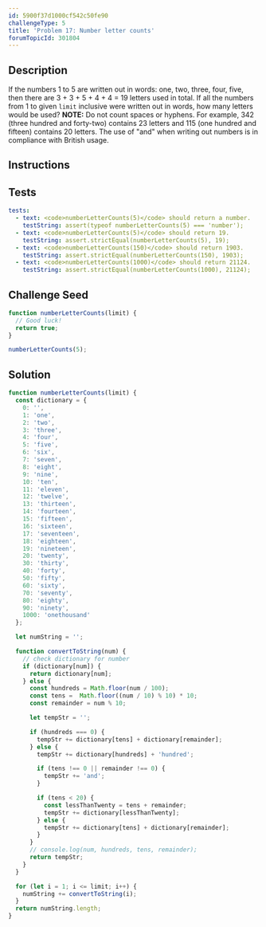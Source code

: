 ```yaml
---
id: 5900f37d1000cf542c50fe90
challengeType: 5
title: 'Problem 17: Number letter counts'
forumTopicId: 301804
---
```


## Description
<section id='description'>
If the numbers 1 to 5 are written out in words: one, two, three, four, five, then there are 3 + 3 + 5 + 4 + 4 = 19 letters used in total.
If all the numbers from 1 to given <code>limit</code> inclusive were written out in words, how many letters would be used?
<b>NOTE:</b> Do not count spaces or hyphens. For example, 342 (three hundred and forty-two) contains 23 letters and 115 (one hundred and fifteen) contains 20 letters. The use of "and" when writing out numbers is in compliance with British usage.
</section>

## Instructions
<section id='instructions'>

</section>

## Tests
<section id='tests'>

```yml
tests:
  - text: <code>numberLetterCounts(5)</code> should return a number.
    testString: assert(typeof numberLetterCounts(5) === 'number');
  - text: <code>numberLetterCounts(5)</code> should return 19.
    testString: assert.strictEqual(numberLetterCounts(5), 19);
  - text: <code>numberLetterCounts(150)</code> should return 1903.
    testString: assert.strictEqual(numberLetterCounts(150), 1903);
  - text: <code>numberLetterCounts(1000)</code> should return 21124.
    testString: assert.strictEqual(numberLetterCounts(1000), 21124);

```

</section>

## Challenge Seed
<section id='challengeSeed'>

<div id='js-seed'>

```js
function numberLetterCounts(limit) {
  // Good luck!
  return true;
}

numberLetterCounts(5);
```

</div>



</section>

## Solution
<section id='solution'>


```js
function numberLetterCounts(limit) {
  const dictionary = {
    0: '',
    1: 'one',
    2: 'two',
    3: 'three',
    4: 'four',
    5: 'five',
    6: 'six',
    7: 'seven',
    8: 'eight',
    9: 'nine',
    10: 'ten',
    11: 'eleven',
    12: 'twelve',
    13: 'thirteen',
    14: 'fourteen',
    15: 'fifteen',
    16: 'sixteen',
    17: 'seventeen',
    18: 'eighteen',
    19: 'nineteen',
    20: 'twenty',
    30: 'thirty',
    40: 'forty',
    50: 'fifty',
    60: 'sixty',
    70: 'seventy',
    80: 'eighty',
    90: 'ninety',
    1000: 'onethousand'
  };

  let numString = '';

  function convertToString(num) {
    // check dictionary for number
    if (dictionary[num]) {
      return dictionary[num];
    } else {
      const hundreds = Math.floor(num / 100);
      const tens =  Math.floor((num / 10) % 10) * 10;
      const remainder = num % 10;

      let tempStr = '';

      if (hundreds === 0) {
        tempStr += dictionary[tens] + dictionary[remainder];
      } else {
        tempStr += dictionary[hundreds] + 'hundred';

        if (tens !== 0 || remainder !== 0) {
          tempStr += 'and';
        }

        if (tens < 20) {
          const lessThanTwenty = tens + remainder;
          tempStr += dictionary[lessThanTwenty];
        } else {
          tempStr += dictionary[tens] + dictionary[remainder];
        }
      }
      // console.log(num, hundreds, tens, remainder);
      return tempStr;
    }
  }

  for (let i = 1; i <= limit; i++) {
    numString += convertToString(i);
  }
  return numString.length;
}
```

</section>
